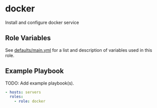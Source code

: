 # docker

Install and configure docker service

Role Variables
--------------

See [defaults/main.yml](defaults/main.yml) for a list and description of
variables used in this role.


Example Playbook
----------------

TODO: Add example playbook(s).

```yaml
- hosts: servers
  roles:
    - role: docker
```

